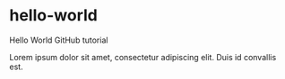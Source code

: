 # hello-world
Hello World GitHub tutorial

Lorem ipsum dolor sit amet, consectetur adipiscing elit. Duis id convallis est.
